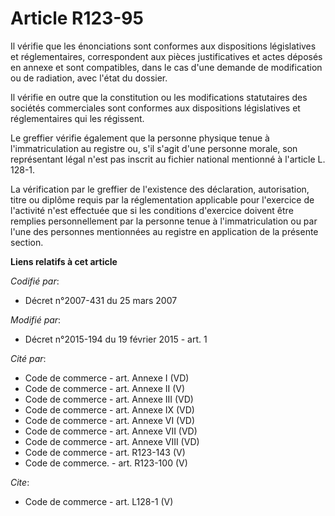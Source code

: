 # Article R123-95

Il vérifie que les énonciations sont conformes aux dispositions législatives et réglementaires, correspondent aux pièces
justificatives et actes déposés en annexe et sont compatibles, dans le cas d'une demande de modification ou de radiation,
avec l'état du dossier. 

Il vérifie en outre que la constitution ou les modifications statutaires des sociétés commerciales sont conformes aux
dispositions législatives et réglementaires qui les régissent. 

Le greffier vérifie également que la personne physique tenue à l'immatriculation au registre ou, s'il s'agit d'une personne
morale, son représentant légal n'est pas inscrit au fichier national mentionné à l'article L. 128-1. 

La vérification par le greffier de l'existence des déclaration, autorisation, titre ou diplôme requis par la réglementation
applicable pour l'exercice de l'activité n'est effectuée que si les conditions d'exercice doivent être remplies
personnellement par la personne tenue à l'immatriculation ou par l'une des personnes mentionnées au registre en application
de la présente section.

**Liens relatifs à cet article**

_Codifié par_:

  - Décret n°2007-431 du 25 mars 2007

_Modifié par_:

  - Décret n°2015-194 du 19 février 2015 - art. 1

_Cité par_:

  - Code de commerce - art. Annexe I (VD)
  - Code de commerce - art. Annexe II (V)
  - Code de commerce - art. Annexe III (VD)
  - Code de commerce - art. Annexe IX (VD)
  - Code de commerce - art. Annexe VI (VD)
  - Code de commerce - art. Annexe VII (VD)
  - Code de commerce - art. Annexe VIII (VD)
  - Code de commerce - art. R123-143 (V)
  - Code de commerce. - art. R123-100 (V)

_Cite_:

  - Code de commerce - art. L128-1 (V)
